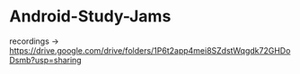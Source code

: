 # Android-Study-Jams
recordings -> https://drive.google.com/drive/folders/1P6t2app4mei8SZdstWqgdk72GHDoDsmb?usp=sharing
